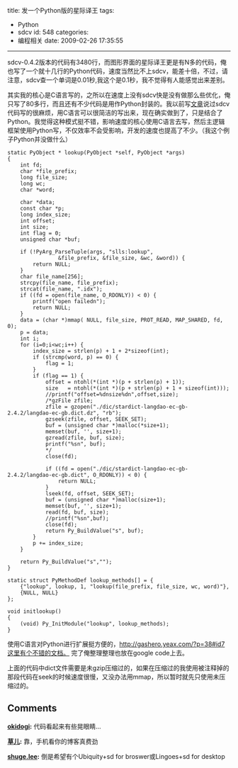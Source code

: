 title: 发一个Python版的星际译王
tags:
  - Python
  - sdcv
id: 548
categories:
  - 编程相关
date: 2009-02-26 17:35:55
---

sdcv-0.4.2版本的代码有3480行，而图形界面的星际译王更是有N多的代码，俺也写了一个就十几行的Python代码，速度当然比不上sdcv，能差十倍，不过，请注意，sdcv查一个单词是0.01秒,我这个是0.1秒，我不觉得有人能感觉出来差别。

其实我的核心是C语言写的，之所以在速度上没有sdcv快是没有做那么些优化，俺只写了80多行，而且还有不少代码是用作Python封装的。我以前写[文章](http://c.kensou.me/blog/2008/12/31/dict-of-stardict/)说过sdcv代码写的很麻烦，用C语言可以很简洁的写出来，现在确实做到了，只是结合了Python。我觉得这种模式挺不错，影响速度的核心使用C语言去写，然后主逻辑框架使用Python写，不仅效率不会受影响，开发的速度也提高了不少。（我这个例子Python并没做什么）


	static PyObject * lookup(PyObject *self, PyObject *args)
	{
	    int fd;
	    char *file_prefix;
	    long file_size;
	    long wc;
	    char *word;

	    char *data;
	    const char *p;
	    long index_size;
	    int offset;
	    int size;
	    int flag = 0;
	    unsigned char *buf;

	    if (!PyArg_ParseTuple(args, "slls:lookup",
	                &file_prefix, &file_size, &wc, &word)) {
	        return NULL;
	    }
	    char file_name[256];
	    strcpy(file_name, file_prefix);
	    strcat(file_name, ".idx");
	    if ((fd = open(file_name, O_RDONLY)) < 0) {
	        printf("open failedn");
	        return NULL;
	    }
	    data = (char *)mmap( NULL, file_size, PROT_READ, MAP_SHARED, fd, 0);
	    p = data;
	    int i;
	    for (i=0;i<wc;i++) {
	        index_size = strlen(p) + 1 + 2*sizeof(int);
	        if (strcmp(word, p) == 0) {
	            flag = 1;
	        }
	        if (flag == 1) {
	            offset = ntohl(*(int *)(p + strlen(p) + 1));
	            size   = ntohl(*(int *)(p + strlen(p) + 1 + sizeof(int)));
	            //printf("offset=%dnsize%dn",offset,size);
	            /*gzFile zfile;
	            zfile = gzopen("./dic/stardict-langdao-ec-gb-2.4.2/langdao-ec-gb.dict.dz", "rb");
	            gzseek(zfile, offset, SEEK_SET);
	            buf = (unsigned char *)malloc(*size+1);
	            memset(buf, ' ', size+1);
	            gzread(zfile, buf, size);
	            printf("%sn", buf);
	            */
	            close(fd);

	            if ((fd = open("./dic/stardict-langdao-ec-gb-2.4.2/langdao-ec-gb.dict", O_RDONLY)) < 0) {
	                return NULL;
	            }
	            lseek(fd, offset, SEEK_SET);
	            buf = (unsigned char *)malloc(size+1);
	            memset(buf, ' ', size+1);
	            read(fd, buf, size);
	            //printf("%sn",buf);
	            close(fd);
	            return Py_BuildValue("s", buf);
	        }
	        p += index_size;
	    }

	    return Py_BuildValue("s","");
	}

	static struct PyMethodDef lookup_methods[] = {
	    {"lookup", lookup, 1, "lookup(file_prefix, file_size, wc, word)"},
	    {NULL, NULL}
	};

	void initlookup()
	{
	    (void) Py_InitModule("lookup", lookup_methods);
	}


使用C语言对Python进行扩展挺方便的，http://gashero.yeax.com/?p=38#id7这里有个不错的文档。
完了俺整理整理也放在google code上去。

上面的代码中dict文件需要是未gzip压缩过的，如果在压缩过的我使用被注释掉的那段代码在seek的时候速度很慢，又没办法用mmap，所以暂时就先只使用未压缩过的。
## Comments

**[okidogi](#5302 "2009-02-26 22:14:01"):** 代码看起来有些晃眼睛...

**[草儿](#5299 "2009-02-26 19:38:27"):** 靠，手机看你的博客真费劲

**[shuge.lee](#5304 "2009-02-27 00:44:57"):** 倒是希望有个Ubiquity+sd for broswer或Lingoes+sd for desktop

